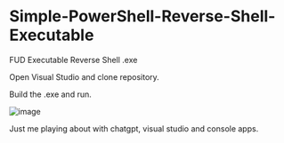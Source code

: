 # Simple-PowerShell-Reverse-Shell-Executable
FUD Executable Reverse Shell .exe

Open Visual Studio and clone repository.

Build the .exe and run.

![image](https://github.com/deeexcee-io/Simple-PowerShell-Reverse-Shell-Executable/assets/130473605/515947d4-e6c8-414d-8777-e8d2b9e50339)

Just me playing about with chatgpt, visual studio and console apps.


